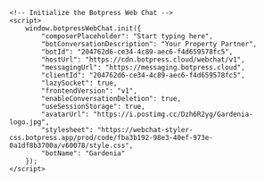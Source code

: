 <!DOCTYPE html>
<html>
<head>
    <title>Your Web Chat</title>
    <script src="https://cdn.botpress.cloud/webchat/v1/inject.js"></script>
</head>
<body>
    <!-- Add a container where you want the chat to appear -->
    <div id="botpress-webchat-container"></div>

    <!-- Initialize the Botpress Web Chat -->
    <script>
        window.botpressWebChat.init({
            "composerPlaceholder": "Start typing here",
            "botConversationDescription": "Your Property Partner",
            "botId": "204762d6-ce34-4c89-aec6-f4d659578fc5",
            "hostUrl": "https://cdn.botpress.cloud/webchat/v1",
            "messagingUrl": "https://messaging.botpress.cloud",
            "clientId": "204762d6-ce34-4c89-aec6-f4d659578fc5",
            "lazySocket": true,
            "frontendVersion": "v1",
            "enableConversationDeletion": true,
            "useSessionStorage": true,
            "avatarUrl": "https://i.postimg.cc/Dzh6R2yg/Gardenia-logo.jpg",
            "stylesheet": "https://webchat-styler-css.botpress.app/prod/code/fba3b192-98e3-40ef-973e-0a1df8b3700a/v60078/style.css",
            "botName": "Gardenia"
        });
    </script>
</body>
</html>
